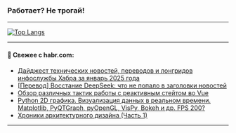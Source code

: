 ### Работает? Не трогай!

---
<!--
#### 🛠️ Technical stack:

![Java](https://img.shields.io/badge/Java-informational?logo=Oracle&style=flat&logoColor=white&color=FF4500)
![Kotlin](https://img.shields.io/badge/Kotlin-informational?logo=Kotlin&style=flat&logoColor=white&color=774D97)
![TS](https://img.shields.io/badge/TypeScript-informational?logo=typeScript&style=flat&logoColor=black&color=017acc)
![Python](https://img.shields.io/badge/Python-informational?logo=Python&style=flat&logoColor=black&color=ffdd54) <br>
![Spring](https://img.shields.io/badge/Spring-informational?logo=Spring&style=flat&logoColor=white&color=6DB33F) 
![SpringBoot](https://img.shields.io/badge/SpringBoot-informational?logo=SpringBoot&style=flat&logoColor=white&color=6DB33F)
![Nest](https://img.shields.io/badge/NestJS-informational?logo=NestJS&style=flat&logoColor=white&color=E0234E) 
![NodeJS](https://img.shields.io/badge/NodeJS-informational?logo=node.js&style=flat&logoColor=white&color=70A760)<br>
![PostgreSQL](https://img.shields.io/badge/PostgreSQL-informational?logo=PostgreSQL&style=flat&logoColor=white&color=DAA520)
![MongoDB](https://img.shields.io/badge/MongoDB-informational?logo=MongoDB&style=flat&logoColor=white&color=870000)
![Apache](https://img.shields.io/badge/Apache-informational?logo=apache&style=flat&logoColor=white&color=f74e28)

___ 
-->

<!--- #### 🛠️ : --->

[![Top Langs](https://github-readme-stats-82jvfl3w3-advtsettinggmailcoms-projects.vercel.app/api/top-langs/?username=zloylis&langs_count=10&hide_title=true&title_color=e6edf3&size_weight=0.5&count_weight=0.5&layout=compact&hide_progress=true&hide_border=true&theme=dracula)](https://github.com/zloylis)

<!---


####  :octocat:&nbsp;&nbsp; Статистика:

![GitHub stats](https://github-readme-stats-u2qms2cxw-advtsettinggmailcoms-projects.vercel.app/api?username=zloylis&show_icons=true&hide_border=true&theme=dracula&title_color=e6edf3&include_all_commits=true&count_private=true&hide_rank=false&hide_title=true&rank_icon=github)
-->
---

#### 💬 Свежее с habr.com:

<!-- BLOG-POST-LIST:START -->
- [Дайджест технических новостей, переводов и лонгридов инфослужбы Хабра за январь 2025 года](https://habr.com/ru/articles/877150/?utm_source=habrahabr&utm_medium=rss&utm_campaign=877150)
- [[Перевод] Восстание DeepSeek: что не попало в заголовки новостей](https://habr.com/ru/companies/wunderfund/articles/878828/?utm_source=habrahabr&utm_medium=rss&utm_campaign=878828)
- [Обзор различных тактик работы с реактивным стейтом во Vue](https://habr.com/ru/articles/878722/?utm_source=habrahabr&utm_medium=rss&utm_campaign=878722)
- [Python 2D графика. Визуализация данных в реальном времени. Matplotlib, PyQTGraph, pyOpenGL, VisPy, Bokeh и др. FPS 200?](https://habr.com/ru/articles/878002/?utm_source=habrahabr&utm_medium=rss&utm_campaign=878002)
- [Хроники архитектурного дизайна &lpar;Часть 1&rpar;](https://habr.com/ru/companies/usetech/articles/878908/?utm_source=habrahabr&utm_medium=rss&utm_campaign=878908)
<!-- BLOG-POST-LIST:END -->

---
